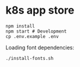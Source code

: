 # k8s app store


```
npm install
npm start # Development
cp .env.example .env
```



Loading font dependencies:


```
./install-fonts.sh
```
